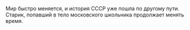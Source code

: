 <!--2025-09-01 16:01:14--><!--pdate:-->
Мир быстро меняется, и история СССР уже пошла по другому пути. Старик, попавший в тело московского школьника продолжает менять время.